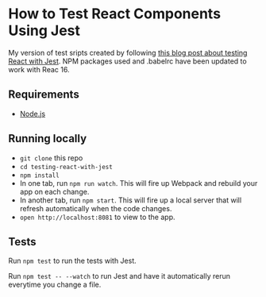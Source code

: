 # How to Test React Components Using Jest

My version of test sripts created by following [this blog post about testing React with Jest](https://www.sitepoint.com/test-react-components-jest).
NPM packages used and .babelrc have been updated to work with Reac 16.

## Requirements
* [Node.js](http://nodejs.org/)

## Running locally

- `git clone` this repo
- `cd testing-react-with-jest`
- `npm install`
- In one tab, run `npm run watch`. This will fire up Webpack and rebuild your app on each change.
- In another tab, run `npm start`. This will fire up a local server that will refresh automatically when the code changes.
- `open http://localhost:8081` to view to the app.

## Tests

Run `npm test` to run the tests with Jest.

Run `npm test -- --watch` to run Jest and have it automatically rerun everytime you change a file.
